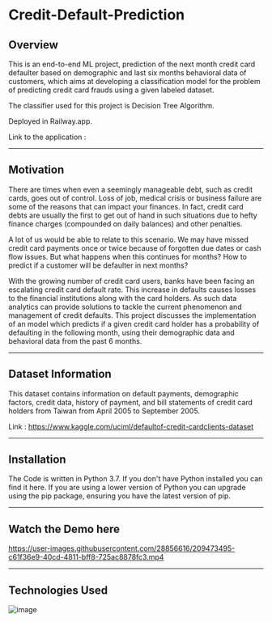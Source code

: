 # Credit-Default-Prediction

## Overview

This is an end-to-end ML project, prediction of the next month credit card defaulter based on demographic and last six months behavioral data of customers, which aims at developing a classification model for the problem of predicting credit card frauds using a given labeled dataset.

The classifier used for this project is Decision Tree Algorithm.

Deployed in Railway.app.

Link to the application : 
*****************************

## Motivation
There are times when even a seemingly manageable debt, such as credit cards, goes out of control. Loss of job, medical crisis or business failure are some of the reasons that can impact your finances. In fact, credit card debts are usually the first to get out of hand in such situations due to hefty finance charges (compounded on daily balances) and other penalties.

A lot of us would be able to relate to this scenario. We may have missed credit card payments once or twice because of forgotten due dates or cash flow issues. But what happens when this continues for months? How to predict if a customer will be defaulter in next months?

With the growing number of credit card users, banks have been facing an escalating credit card default rate. This increase in defaults causes losses to the financial institutions along with the card holders. As such data analytics can provide solutions to tackle the current phenomenon and management of credit defaults. This project discusses the implementation of an model which predicts if a given credit card holder has a probability of defaulting in the following month, using their demographic data and behavioral data from the past 6 months.
**********************************

## Dataset Information
This dataset contains information on default payments, demographic factors, credit data, history of payment, and bill statements of credit card holders
from Taiwan from April 2005 to September 2005.

Link : https://www.kaggle.com/uciml/defaultof-credit-cardclients-dataset
******************************


## Installation
The Code is written in Python 3.7. If you don't have Python installed you can find it here. If you are using a lower version of Python you can upgrade using 
the pip package, ensuring you have the latest version of pip. 

****************************************
## Watch the Demo here

https://user-images.githubusercontent.com/28856616/209473495-c61f36e9-40cd-4811-bff8-725ac8878fc3.mp4


***********************************************
## Technologies Used

![image](https://user-images.githubusercontent.com/77207245/198870009-95368c87-f4b5-44cd-8385-c2ae7e81e992.png)
